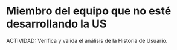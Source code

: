 # Miembro del equipo que no esté desarrollando la US

ACTIVIDAD: Verifica y valida el análisis de la Historia de Usuario.